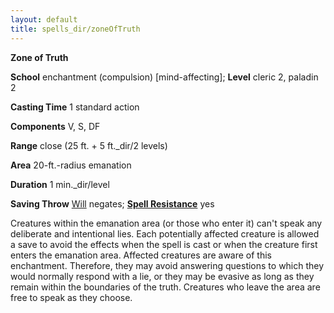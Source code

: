 ```yaml
---
layout: default
title: spells_dir/zoneOfTruth
---
```

 **Zone of Truth**

**School** enchantment (compulsion) [mind-affecting]; **Level** cleric 2, paladin 2

**Casting Time** 1 standard action

**Components** V, S, DF

**Range** close (25 ft. + 5 ft._dir/2 levels)

**Area** 20-ft.-radius emanation

**Duration** 1 min._dir/level

**Saving Throw** [Will](../../combat#_will) negates; **[Spell Resistance](../../glossary#_spell-resistance)** yes

Creatures within the emanation area (or those who enter it) can't speak any deliberate and intentional lies. Each potentially affected creature is allowed a save to avoid the effects when the spell is cast or when the creature first enters the emanation area. Affected creatures are aware of this enchantment. Therefore, they may avoid answering questions to which they would normally respond with a lie, or they may be evasive as long as they remain within the boundaries of the truth. Creatures who leave the area are free to speak as they choose.


